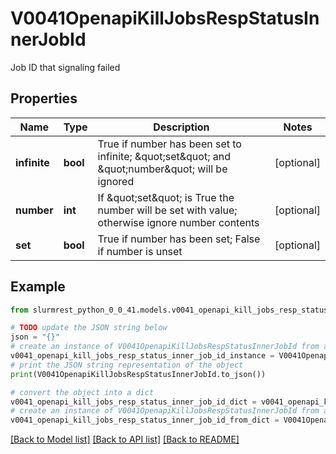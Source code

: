 # V0041OpenapiKillJobsRespStatusInnerJobId

Job ID that signaling failed

## Properties

Name | Type | Description | Notes
------------ | ------------- | ------------- | -------------
**infinite** | **bool** | True if number has been set to infinite; \&quot;set\&quot; and \&quot;number\&quot; will be ignored | [optional] 
**number** | **int** | If \&quot;set\&quot; is True the number will be set with value; otherwise ignore number contents | [optional] 
**set** | **bool** | True if number has been set; False if number is unset | [optional] 

## Example

```python
from slurmrest_python_0_0_41.models.v0041_openapi_kill_jobs_resp_status_inner_job_id import V0041OpenapiKillJobsRespStatusInnerJobId

# TODO update the JSON string below
json = "{}"
# create an instance of V0041OpenapiKillJobsRespStatusInnerJobId from a JSON string
v0041_openapi_kill_jobs_resp_status_inner_job_id_instance = V0041OpenapiKillJobsRespStatusInnerJobId.from_json(json)
# print the JSON string representation of the object
print(V0041OpenapiKillJobsRespStatusInnerJobId.to_json())

# convert the object into a dict
v0041_openapi_kill_jobs_resp_status_inner_job_id_dict = v0041_openapi_kill_jobs_resp_status_inner_job_id_instance.to_dict()
# create an instance of V0041OpenapiKillJobsRespStatusInnerJobId from a dict
v0041_openapi_kill_jobs_resp_status_inner_job_id_from_dict = V0041OpenapiKillJobsRespStatusInnerJobId.from_dict(v0041_openapi_kill_jobs_resp_status_inner_job_id_dict)
```
[[Back to Model list]](../README.md#documentation-for-models) [[Back to API list]](../README.md#documentation-for-api-endpoints) [[Back to README]](../README.md)


